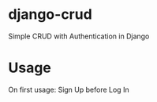 # django-crud

Simple CRUD with Authentication in Django


# Usage

On first usage: Sign Up before Log In
